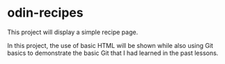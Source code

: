 # odin-recipes

This project will display a simple recipe page.

In this project, the use of basic HTML will be shown while also using Git basics to demonstrate the basic Git that I had learned in the past lessons.